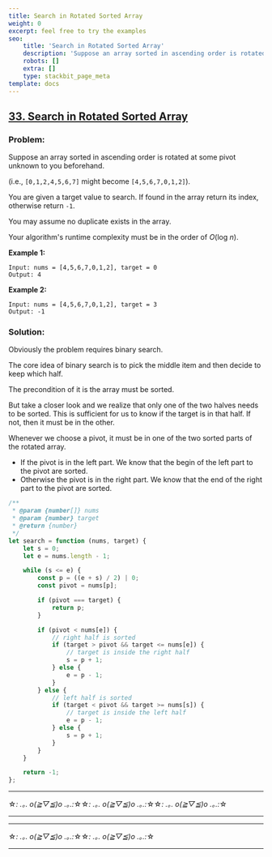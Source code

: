 ```yaml
---
title: Search in Rotated Sorted Array
weight: 0
excerpt: feel free to try the examples
seo:
    title: 'Search in Rotated Sorted Array'
    description: 'Suppose an array sorted in ascending order is rotated at some pivot unknown to you beforehand.'
    robots: []
    extra: []
    type: stackbit_page_meta
template: docs
---
```



## [33. Search in Rotated Sorted Array](https://leetcode.com/problems/search-in-rotated-sorted-array/description/)

### Problem:

Suppose an array sorted in ascending order is rotated at some pivot unknown to you beforehand.

(i.e., `[0,1,2,4,5,6,7]` might become `[4,5,6,7,0,1,2]`).

You are given a target value to search. If found in the array return its index, otherwise return `-1`.

You may assume no duplicate exists in the array.

Your algorithm's runtime complexity must be in the order of _O_(log _n_).

**Example 1:**

```
Input: nums = [4,5,6,7,0,1,2], target = 0
Output: 4
```

**Example 2:**

```
Input: nums = [4,5,6,7,0,1,2], target = 3
Output: -1
```

### Solution:

Obviously the problem requires binary search.

The core idea of binary search is to pick the middle item and then decide to keep which half.

The precondition of it is the array must be sorted.

But take a closer look and we realize that only one of the two halves needs to be sorted. This is sufficient for us to know if the target is in that half. If not, then it must be in the other.

Whenever we choose a pivot, it must be in one of the two sorted parts of the rotated array.

- If the pivot is in the left part. We know that the begin of the left part to the pivot are sorted.
- Otherwise the pivot is in the right part. We know that the end of the right part to the pivot are sorted.

```js
/**
 * @param {number[]} nums
 * @param {number} target
 * @return {number}
 */
let search = function (nums, target) {
    let s = 0;
    let e = nums.length - 1;

    while (s <= e) {
        const p = ((e + s) / 2) | 0;
        const pivot = nums[p];

        if (pivot === target) {
            return p;
        }

        if (pivot < nums[e]) {
            // right half is sorted
            if (target > pivot && target <= nums[e]) {
                // target is inside the right half
                s = p + 1;
            } else {
                e = p - 1;
            }
        } else {
            // left half is sorted
            if (target < pivot && target >= nums[s]) {
                // target is inside the left half
                e = p - 1;
            } else {
                s = p + 1;
            }
        }
    }

    return -1;
};
```

---

☆*: .｡. o(≧▽≦)o .｡.:*☆☆*: .｡. o(≧▽≦)o .｡.:*☆☆*: .｡. o(≧▽≦)o .｡.:*☆

---

---

☆*: .｡. o(≧▽≦)o .｡.:*☆☆*: .｡. o(≧▽≦)o .｡.:*☆

---
